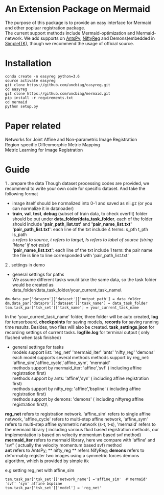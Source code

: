 # An Extension Package on Mermaid
The purpose of this package is to provide an easy interface for Mermaid and other popluar registration
package.\
The current support methods include Mermaid-optimization and Mermaid-network. 
We add supports on [AntsPy](https://github.com/ANTsX/ANTsPy), [NiftyReg](http://cmictig.cs.ucl.ac.uk/wiki/index.php/NiftyReg) and Demons(embedded in [SimpleITK](http://www.simpleitk.org/SimpleITK/resources/software.html)), though we recommend the usage of official source.


# Installation
```
conda create -n easyreg python=3.6
source activate easyreg
git clone https://github.com/uncbiag/easyreg.git
cd easyreg
git clone https://github.com/uncbiag/mermaid.git
pip install -r requirements.txt
cd mermaid
python setup.py
```

# Paper related
Networks for Joint Affine and Non-parametric Image Registration\
Region-specific Diffeomorphic Metric Mapping\
Metric Learning for Image Registration


# Guide
1 . prepare the data
Though dataset processing codes are provided, we recommend to write your own
code for specific dataset.
And take the following format

* image itself should be normalized into 0-1 and saved as nii.gz (or you can normalize it in dataloader)
* **train**, **val**,  **test**, **debug** (subset of train data, to check overfit)  folder should be put under **data_folder/data_task_folder**, each of the folder should
   include **'pair_path_list.txt'** and **'pair_name_list.txt'**\
   **'pair_path_list.txt'**: each line of the txt include 4 terms: s_pth t_pth ls_path\
    _s refers to source, t refers to target, ls refers to label of source (string 'None' if not exist)_ \
    **'pair_name_list.txt'**: each line of the txt include 1 term: the pair name
    the file is line to line corresponded with 'pair_path_list.txt'

2 . settings in demo
* general settings for paths\
We assume different tasks would take the same data, so the task folder would be created as data_folder/data_task_folder/your_current_task_name\
```
dm.data_par['datapro']['dataset']['output_path'] = data_folder
dm.data_par['datapro']['dataset']['task_name'] = data_task_folder
tsm.task_par['tsk_set']['task_name'] = your_current_task_name
```

In the 'your_current_task_name' folder, three folder will be auto created, **log** for tensorboard, **checkpoints** for saving models,
**records** for saving running time results. Besides, two files will also be created. **task_settings.json** for recording settings of current tasks.
**logfile.log** for terminal output ( only flushed when task finished)


* general settings for tasks\
models support list: 'reg_net'  'mermaid_iter'  'ants'  'nifty_reg' 'demons'\
each model supports several methods
methods support by reg_net: 'affine_sim','affine_cycle','affine_sym', 'mermaid'\
methods support by mermaid_iter: 'affine','svf' ( including affine registration first)\
methods support by ants: 'affine','syn' ( including affine registration first)\
methods support by nifty_reg: 'affine','bspline' ( including affine registration first)\
methods support by demons: 'demons' ( including niftyreg affine registration first)\

**reg_net** refers to registration network. 'affine_sim' refers to single affine network, 'affine_cycle' refers to 
multi-step affine network, 'affine_sym' refers to multi-step affine symmetric network (s-t, t-s), 'mermaid' refers to the 
mermaid library ( including various fluid based registration methods, our implementation is based on velocity momentum based svf method)\
**mermaid_iter** refers to mermaid library, here we compare with 'affine' and 'svf' ( actually the velocity momentum based svf) method\
**ant** refers to AntsPy;
** nifty_reg ** refers NifyReg;
**demons** refers to deformably register two images using a symmetric forces demons
    algorithm, which is provided by simple itk
    
e.g setting reg_net with affine_sim
```
tsm.task_par['tsk_set']['network_name'] ='affine_sim'  #'mermaid' 'svf' 'syn' affine bspline
tsm.task_par['tsk_set']['model'] = 'reg_net'
```

 





    
